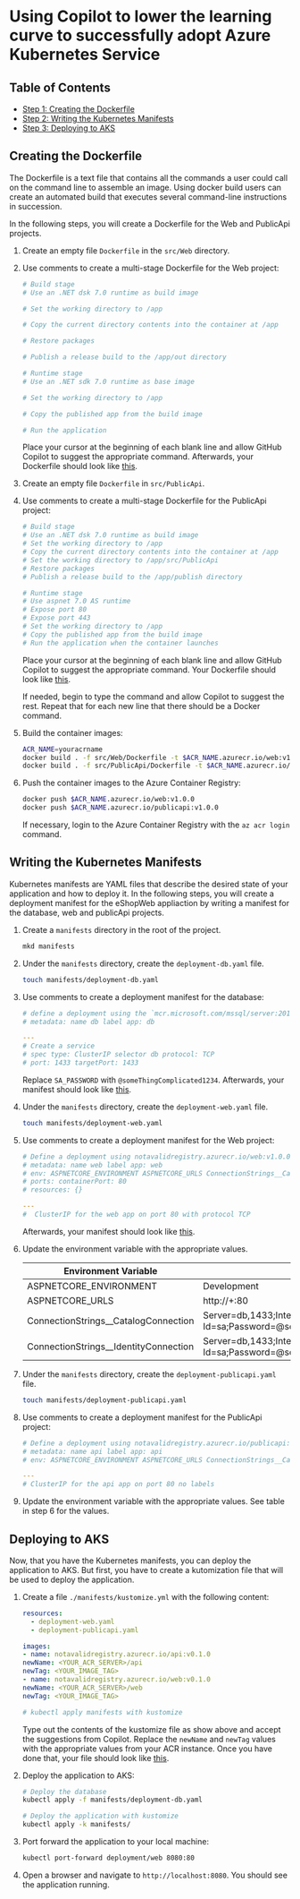 # Using Copilot to lower the learning curve to successfully adopt Azure Kubernetes Service

## Table of Contents
- [Step 1: Creating the Dockerfile](#creating-the-dockerfile)
- [Step 2: Writing the Kubernetes Manifests](#writing-the-kubernetes-manifests)
- [Step 3: Deploying to AKS](#deploying-to-aks)

## Creating the Dockerfile

The Dockerfile is a text file that contains all the commands a user could call on the command line to assemble an image. Using docker build users can create an automated build that executes several command-line instructions in succession. 

In the following steps, you will create a Dockerfile for the Web and PublicApi projects.

1. Create an empty file `Dockerfile` in the `src/Web` directory.
2. Use comments to create a multi-stage Dockerfile for the Web project:

    ```Dockerfile
    # Build stage
    # Use an .NET dsk 7.0 runtime as build image

    # Set the working directory to /app

    # Copy the current directory contents into the container at /app

    # Restore packages

    # Publish a release build to the /app/out directory

    # Runtime stage
    # Use an .NET sdk 7.0 runtime as base image

    # Set the working directory to /app

    # Copy the published app from the build image

    # Run the application
    ```

    Place your cursor at the beginning of each blank line and allow GitHub Copilot to suggest the appropriate command. Afterwards, your Dockerfile should look like [this](/src/Web/Dockerfile).

3. Create an empty file `Dockerfile` in `src/PublicApi`.
4. Use comments to create a multi-stage Dockerfile for the PublicApi project:

    ```dockerfile
    # Build stage
    # Use an .NET dsk 7.0 runtime as build image
    # Set the working directory to /app
    # Copy the current directory contents into the container at /app
    # Set the working directory to /app/src/PublicApi
    # Restore packages
    # Publish a release build to the /app/publish directory

    # Runtime stage
    # Use aspnet 7.0 AS runtime
    # Expose port 80
    # Expose port 443
    # Set the working directory to /app
    # Copy the published app from the build image
    # Run the application when the container launches

    ```

    Place your cursor at the beginning of each blank line and allow GitHub Copilot to suggest the appropriate command. Your Dockerfile should look like [this](/src/PublicApi/Dockerfile). 
    
    If needed, begin to type the command and allow Copilot to suggest the rest. Repeat that for each new line that there should be a Docker command.

4. Build the container images:

    ```bash
    ACR_NAME=youracrname
    docker build . -f src/Web/Dockerfile -t $ACR_NAME.azurecr.io/web:v1.0.0
    docker build . -f src/PublicApi/Dockerfile -t $ACR_NAME.azurecr.io/publicapi:v1.0.0
    ```

5. Push the container images to the Azure Container Registry:

    ```bash
    docker push $ACR_NAME.azurecr.io/web:v1.0.0
    docker push $ACR_NAME.azurecr.io/publicapi:v1.0.0
    ```

    If necessary, login to the Azure Container Registry with the `az acr login` command.

## Writing the Kubernetes Manifests

Kubernetes manifests are YAML files that describe the desired state of your application and how to deploy it. In the following steps, you will create a deployment manifest for the eShopWeb appliaction by writing a manifest for the database, web and publicApi projects.

1. Create a `manifests` directory in the root of the project.

    ```bash
    mkd manifests
    ```

2. Under the `manifests` directory, create the `deployment-db.yaml` file.

    ```bash
    touch manifests/deployment-db.yaml
    ```

3. Use comments to create a deployment manifest for the database:

    ```yaml
    # define a deployment using the `mcr.microsoft.com/mssql/server:2019-latest` image 
    # metadata: name db label app: db

    ---
    # Create a service
    # spec type: ClusterIP selector db protocol: TCP
    # port: 1433 targetPort: 1433
    ```

    Replace `SA_PASSWORD` with `@someThingComplicated1234`. Afterwards, your manifest should look like [this](/manifests/deployment-db.yaml).

4. Under the `manifests` directory, create the `deployment-web.yaml` file.

    ```bash
    touch manifests/deployment-web.yaml
    ```
5. Use comments to create a deployment manifest for the Web project:

    ```yaml
    # Define a deployment using notavalidregistry.azurecr.io/web:v1.0.0
    # metadata: name web label app: web
    # env: ASPNETCORE_ENVIRONMENT ASPNETCORE_URLS ConnectionStrings__CatalogConnection ConnectionStrings__IdentityConnection
    # ports: containerPort: 80
    # resources: {}

    ---
    #  ClusterIP for the web app on port 80 with protocol TCP
    ```

    Afterwards, your manifest should look like [this](/manifests/deployment-web.yaml).

6. Update the environment variable with the appropriate values.

    | Environment Variable | Value |
    | --- | --- |
    | ASPNETCORE_ENVIRONMENT | Development |
    | ASPNETCORE_URLS | http://+:80 |
    | ConnectionStrings__CatalogConnection | Server=db,1433;Integrated Security=true;Initial Catalog=Microsoft.eShopOnWeb.CatalogDb;User Id=sa;Password=@someThingComplicated1234;Trusted_Connection=false;TrustServerCertificate=True; |
    | ConnectionStrings__IdentityConnection | Server=db,1433;Integrated Security=true;Initial Catalog=Microsoft.eShopOnWeb.Identity;User Id=sa;Password=@someThingComplicated1234;Trusted_Connection=false;TrustServerCertificate=True; |

7. Under the `manifests` directory, create the `deployment-publicapi.yaml` file.

    ```bash
    touch manifests/deployment-publicapi.yaml
    ```

8. Use comments to create a deployment manifest for the PublicApi project:

    ```yaml
    # Define a deployment using notavalidregistry.azurecr.io/publicapi:v1.0.0
    # metadata: name api label app: api
    # env: ASPNETCORE_ENVIRONMENT ASPNETCORE_URLS ConnectionStrings__CatalogConnection ConnectionStrings__IdentityConnection

    ---
    # ClusterIP for the api app on port 80 no labels
    ```

9. Update the environment variable with the appropriate values. See table in step 6 for the values.

## Deploying to AKS

Now, that you have the Kubernetes manifests, you can deploy the application to AKS. But first, you have to create a kutomization file that will be used to deploy the application.

1. Create a file `./manifests/kustomize.yml` with the following content:

    ```yaml
    resources:
      - deployment-web.yaml
      - deployment-publicapi.yaml

    images:
    - name: notavalidregistry.azurecr.io/api:v0.1.0
    newName: <YOUR_ACR_SERVER>/api
    newTag: <YOUR_IMAGE_TAG>
    - name: notavalidregistry.azurecr.io/web:v0.1.0
    newName: <YOUR_ACR_SERVER>/web
    newTag: <YOUR_IMAGE_TAG>

    # kubectl apply manifests with kustomize
    ```

    Type out the contents of the kustomize file as show above and accept the suggestions from Copilot. Replace the `newName` and `newTag` values with the appropriate values from your ACR instance. Once you have done that, your file should look like [this](/manifests/kustomization.yaml).

2. Deploy the application to AKS:

    ```bash
    # Deploy the database
    kubectl apply -f manifests/deployment-db.yaml

    # Deploy the application with kustomize
    kubectl apply -k manifests/
    ```

3. Port forward the application to your local machine:

    ```bash
    kubectl port-forward deployment/web 8080:80
    ```

4. Open a browser and navigate to `http://localhost:8080`. You should see the application running.